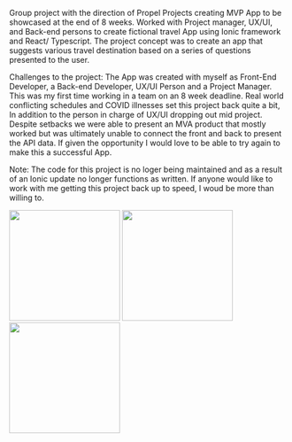 Group project with the direction of Propel Projects creating MVP App to be showcased at the end of 8 weeks. Worked with Project manager, UX/UI, and Back-end persons to create fictional travel App using Ionic framework and React/ Typescript. The project concept was to create an app that suggests various travel destination based on a series of questions presented to the user.

Challenges to the project: 
The App was created with myself as Front-End Developer, a Back-end Developer, UX/UI Person and a Project Manager. 
This was my first time working in a team on an 8 week deadline. Real world conflicting schedules and COVID illnesses set this project back quite a bit, In addition to the person in charge of UX/UI dropping out mid project. Despite setbacks we were able to present an MVA product that mostly worked but was ultimately unable to connect the front and back to present the API data. If given the opportunity I would love to be able to try again to make this a successful App. 

Note: The code for this project is no loger being maintained and as a result of an Ionic update no longer functions as written. If anyone would like to work with me getting this project back up to speed, I woud be more than willing to.

<img src="https://github.com/user-attachments/assets/9b3f43f3-f6b3-4944-bda0-7501364dd277" width="200">


<img src="https://github.com/user-attachments/assets/7d584d80-4013-430f-a573-5dcfff35551b" width="200">


<img src="https://github.com/user-attachments/assets/730a7407-7558-4ffa-8c37-976084e63063" width="200">
